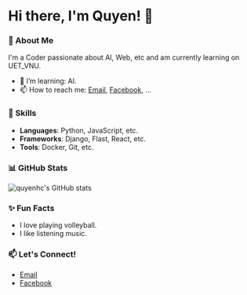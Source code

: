 # Hi there, I'm Quyen! 👋

### 🌱 About Me
I'm a Coder passionate about AI, Web, etc and am currently learning on UET_VNU.

- 🌱 I’m learning: AI.
- 📫 How to reach me: [Email](https://mail.google.com/mail/u/0/#inbox), [Facebook](), ...

### 🚀 Skills
- **Languages**: Python, JavaScript, etc.
- **Frameworks**: Django, Flast, React, etc.
- **Tools**: Docker, Git, etc.

### 📊 GitHub Stats

![quyenhc's GitHub stats](https://github-readme-stats.vercel.app/api?username=MrThreeQ&show_icons=true&theme=radical)

### ✨ Fun Facts
- I love playing volleyball.
- I like listening music.

  
### 📫 Let's Connect!
- [Email](https://mail.google.com/mail/u/0/#inbox)
- [Facebook]()


